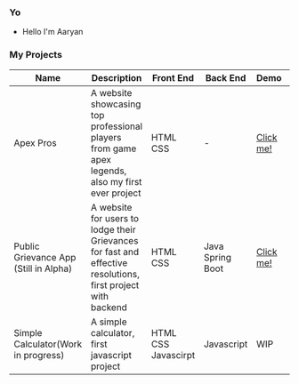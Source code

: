 ### Yo
- Hello I'm Aaryan
                     

### My Projects

| Name | Description | Front End | Back End | Demo | Repo |
| --- | --- | --- | --- | --- | --- |
| Apex Pros | A website showcasing top professional players from game apex legends, also my first ever project | HTML CSS | - |  <a href="https://aaryan-thakur.github.io/Apex-Pros/">Click me!</a> |  <a href="https://github.com/Aaryan-Thakur/Apex-Pros/">Click me!</a> |
| Public Grievance App (Still in Alpha) | A website for users to lodge their Grievances for fast and effective resolutions, first project with backend | HTML CSS | Java Spring Boot |  <a href="https://publicgrievanceapp.herokuapp.com/">Click me!</a> |  <a href="https://github.com/Aaryan-Thakur/Public_Grievance_Program">Click me!</a> |
| Simple Calculator(Work in progress) | A simple calculator, first javascript project | HTML CSS Javascirpt | Javascript |  WIP |  WIP |
